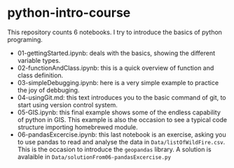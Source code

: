 # python-intro-course

This repository counts 6 notebooks. I try to introduce the basics of python programing.

* 01-gettingStarted.ipynb: deals with the basics, showing the different variable types.
* 02-functionAndClass.ipynb: this is a quick overview of function and class definition.
* 03-simpleDebugging.ipynb: here is a very simple example to practice the joy of debbuging.
* 04-usingGit.md: this text introduces you to the basic command of git, to start using version control system.
* 05-GIS.ipynb: this final example shows some of the endless capability of python in GIS. This example is also the occasion to see a typical code structure importing homebrewed module.
* 06-pandasExcercise.ipynb: this last notebook is an exercise, asking you to use pandas to read and analyse the data in `Data/listOfWildFire.csv`. This is the occasion to introduce the `geopandas` library. A solution is avalaible in `Data/solutionFrom06-pandasExcercise.py`  
